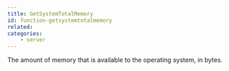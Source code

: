 ```yaml
---
title: GetSystemTotalMemory
id: function-getsystemtotalmemory
related:
categories:
    - server
---
```


The amount of memory that is available to the operating system, in bytes.
